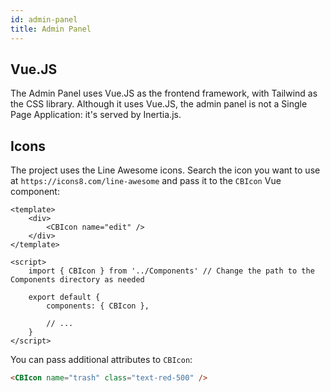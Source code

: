 ```yaml
---
id: admin-panel
title: Admin Panel
---
```


## Vue.JS

The Admin Panel uses Vue.JS as the frontend framework, with Tailwind as the CSS library. Although it uses Vue.JS, the admin panel is not a Single Page Application: it's served by Inertia.js.

## Icons

The project uses the Line Awesome icons. Search the icon you want to use at `https://icons8.com/line-awesome` and pass it to the `CBIcon` Vue component:

```vue
<template>
    <div>
        <CBIcon name="edit" />
    </div>
</template>

<script>
    import { CBIcon } from '../Components' // Change the path to the Components directory as needed

    export default {
        components: { CBIcon },

        // ...
    }
</script>
```

You can pass additional attributes to `CBIcon`:

```html
<CBIcon name="trash" class="text-red-500" />
```
